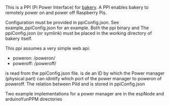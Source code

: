 This is a PPI (Pi Power Interface) for [bakery](https://github.com/vChrisR/bakery). A PPI enables bakery to remotely power on and power off Raspberry Pis.

Configuration must be provided in ppiConfig.json. See example_ppiConfig.json for an example. Both the ppi binary and The ppiConfig.json (or symlink) must be placed in the working directory of bakery itself.

This ppi assumes a very simple web api:
* poweron: <configured url>/poweron/<id>
* poweroff: <configured url>/poweroff/<id>

<configured url> is read from the ppiConfig.json file. <id> is de an ID by which the Power manager (physical part) can idintify which port of the power manager to poweron of poweroff. The relation between PiId and <id> is stored in ppiConfig.json

Two example implementations for a power manager are in the espNode and arduinoYunPPM directories
